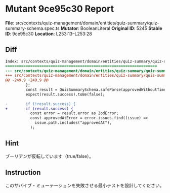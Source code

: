 # Mutant 9ce95c30 Report

**File**: src/contexts/quiz-management/domain/entities/quiz-summary/quiz-summary-schema.spec.ts
**Mutator**: BooleanLiteral
**Original ID**: 5245
**Stable ID**: 9ce95c30
**Location**: L253:13–L253:28

## Diff

```diff
Index: src/contexts/quiz-management/domain/entities/quiz-summary/quiz-summary-schema.spec.ts
===================================================================
--- src/contexts/quiz-management/domain/entities/quiz-summary/quiz-summary-schema.spec.ts	original
+++ src/contexts/quiz-management/domain/entities/quiz-summary/quiz-summary-schema.spec.ts	mutated #5245
@@ -249,9 +249,9 @@
         };
         const result = QuizSummarySchema.safeParse(approvedWithoutTimestamp);
         expect(result.success).toBe(false);
 
-        if (!result.success) {
+        if (result.success) {
           const error = result.error as ZodError;
           const approvedAtError = error.issues.find((issue) =>
             issue.path.includes("approvedAt"),
           );
```

## Hint

ブーリアンが反転しています（true/false）。

## Instruction

このサバイブ・ミューテーションを失敗させる最小テストを設計してください。
